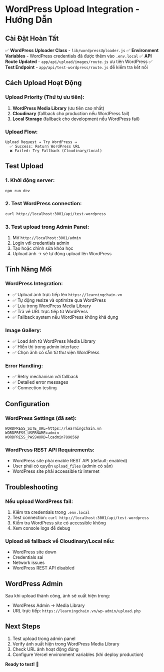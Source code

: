 # WordPress Upload Integration - Hướng Dẫn

## Cài Đặt Hoàn Tất

✅ **WordPress Uploader Class** - `lib/wordpressUploader.js`
✅ **Environment Variables** - WordPress credentials đã được thêm vào `.env.local`
✅ **API Route Updated** - `app/api/upload/images/route.js` ưu tiên WordPress
✅ **Test Endpoint** - `app/api/test-wordpress/route.js` để kiểm tra kết nối

## Cách Upload Hoạt Động

### Upload Priority (Thứ tự ưu tiên):
1. **WordPress Media Library** (ưu tiên cao nhất)
2. **Cloudinary** (fallback cho production nếu WordPress fail)  
3. **Local Storage** (fallback cho development nếu WordPress fail)

### Upload Flow:
```
Upload Request → Try WordPress → 
  ✅ Success: Return WordPress URL
  ❌ Failed: Try Fallback (Cloudinary/Local)
```

## Test Upload

### 1. Khởi động server:
```bash
npm run dev
```

### 2. Test WordPress connection:
```bash
curl http://localhost:3001/api/test-wordpress
```

### 3. Test upload trong Admin Panel:
1. Mở `http://localhost:3001/admin`
2. Login với credentials admin
3. Tạo hoặc chỉnh sửa khóa học
4. Upload ảnh → sẽ tự động upload lên WordPress

## Tính Năng Mới

### WordPress Integration:
- ✅ Upload ảnh trực tiếp lên `https://learningchain.vn`
- ✅ Tự động resize và optimize qua WordPress
- ✅ Lưu trong WordPress Media Library
- ✅ Trả về URL trực tiếp từ WordPress
- ✅ Fallback system nếu WordPress không khả dụng

### Image Gallery:
- ✅ Load ảnh từ WordPress Media Library
- ✅ Hiển thị trong admin interface
- ✅ Chọn ảnh có sẵn từ thư viện WordPress

### Error Handling:
- ✅ Retry mechanism với fallback
- ✅ Detailed error messages
- ✅ Connection testing

## Configuration

### WordPress Settings (đã set):
```env
WORDPRESS_SITE_URL=https://learningchain.vn
WORDPRESS_USERNAME=admin
WORDPRESS_PASSWORD=lcadmin789056@
```

### WordPress REST API Requirements:
- WordPress site phải enable REST API (default: enabled)
- User phải có quyền `upload_files` (admin có sẵn)
- WordPress site phải accessible từ internet

## Troubleshooting

### Nếu upload WordPress fail:
1. Kiểm tra credentials trong `.env.local`
2. Test connection: `curl http://localhost:3001/api/test-wordpress`
3. Kiểm tra WordPress site có accessible không
4. Xem console logs để debug

### Upload sẽ fallback về Cloudinary/Local nếu:
- WordPress site down
- Credentials sai
- Network issues
- WordPress REST API disabled

## WordPress Admin

Sau khi upload thành công, ảnh sẽ xuất hiện trong:
- WordPress Admin → Media Library
- URL trực tiếp: `https://learningchain.vn/wp-admin/upload.php`

## Next Steps

1. Test upload trong admin panel
2. Verify ảnh xuất hiện trong WordPress Media Library  
3. Check URL ảnh hoạt động đúng
4. Configure Vercel environment variables (khi deploy production)

**Ready to test!** 🚀